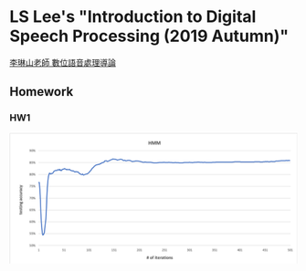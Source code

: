 # LS Lee's "Introduction to Digital Speech Processing (2019 Autumn)"

[李琳山老師 數位語音處理導論](http://speech.ee.ntu.edu.tw/DSP2019Autumn/)

## Homework

### HW1

![](./homework/dsp_hw1/result/acc_plot.png)
